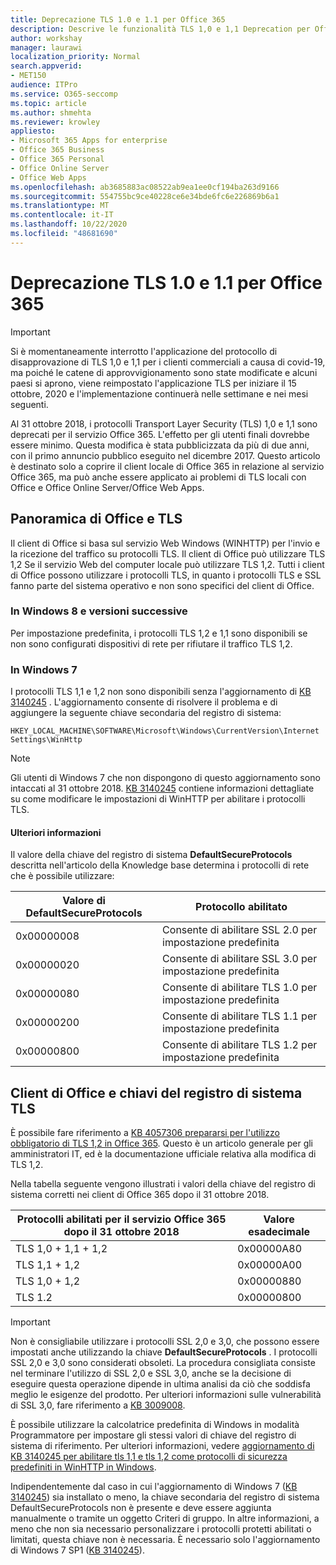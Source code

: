 ```yaml
---
title: Deprecazione TLS 1.0 e 1.1 per Office 365
description: Descrive le funzionalità TLS 1,0 e 1,1 Deprecation per Office 365.
author: workshay
manager: laurawi
localization_priority: Normal
search.appverid:
- MET150
audience: ITPro
ms.service: O365-seccomp
ms.topic: article
ms.author: shmehta
ms.reviewer: krowley
appliesto:
- Microsoft 365 Apps for enterprise
- Office 365 Business
- Office 365 Personal
- Office Online Server
- Office Web Apps
ms.openlocfilehash: ab3685883ac08522ab9ea1ee0cf194ba263d9166
ms.sourcegitcommit: 554755bc9ce40228ce6e34bde6fc6e226869b6a1
ms.translationtype: MT
ms.contentlocale: it-IT
ms.lasthandoff: 10/22/2020
ms.locfileid: "48681690"
---
```

# <a name="tls-10-and-11-deprecation-for-office-365"></a>Deprecazione TLS 1.0 e 1.1 per Office 365
> [!IMPORTANT]
> Si è momentaneamente interrotto l'applicazione del protocollo di disapprovazione di TLS 1,0 e 1,1 per i clienti commerciali a causa di covid-19, ma poiché le catene di approvvigionamento sono state modificate e alcuni paesi si aprono, viene reimpostato l'applicazione TLS per iniziare il 15 ottobre, 2020 e l'implementazione continuerà nelle settimane e nei mesi seguenti. 

Al 31 ottobre 2018, i protocolli Transport Layer Security (TLS) 1,0 e 1,1 sono deprecati per il servizio Office 365. L'effetto per gli utenti finali dovrebbe essere minimo. Questa modifica è stata pubblicizzata da più di due anni, con il primo annuncio pubblico eseguito nel dicembre 2017. Questo articolo è destinato solo a coprire il client locale di Office 365 in relazione al servizio Office 365, ma può anche essere applicato ai problemi di TLS locali con Office e Office Online Server/Office Web Apps.

## <a name="office-and-tls-overview"></a>Panoramica di Office e TLS

Il client di Office si basa sul servizio Web Windows (WINHTTP) per l'invio e la ricezione del traffico su protocolli TLS. Il client di Office può utilizzare TLS 1,2 Se il servizio Web del computer locale può utilizzare TLS 1,2. Tutti i client di Office possono utilizzare i protocolli TLS, in quanto i protocolli TLS e SSL fanno parte del sistema operativo e non sono specifici del client di Office.

### <a name="on-windows-8-and-later-versions"></a>In Windows 8 e versioni successive

Per impostazione predefinita, i protocolli TLS 1,2 e 1,1 sono disponibili se non sono configurati dispositivi di rete per rifiutare il traffico TLS 1,2.

### <a name="on-windows-7"></a>In Windows 7

I protocolli TLS 1,1 e 1,2 non sono disponibili senza l'aggiornamento di [KB 3140245](https://support.microsoft.com/help/3140245) . L'aggiornamento consente di risolvere il problema e di aggiungere la seguente chiave secondaria del registro di sistema:

```console
HKEY_LOCAL_MACHINE\SOFTWARE\Microsoft\Windows\CurrentVersion\Internet Settings\WinHttp
```

> [!NOTE]
> Gli utenti di Windows 7 che non dispongono di questo aggiornamento sono intaccati al 31 ottobre 2018. [KB 3140245](https://support.microsoft.com/help/3140245) contiene informazioni dettagliate su come modificare le impostazioni di WinHTTP per abilitare i protocolli TLS.

#### <a name="more-information"></a>Ulteriori informazioni

Il valore della chiave del registro di sistema **DefaultSecureProtocols** descritta nell'articolo della Knowledge base determina i protocolli di rete che è possibile utilizzare:

|Valore di DefaultSecureProtocols|Protocollo abilitato|
|-|-|
|0x00000008|Consente di abilitare SSL 2.0 per impostazione predefinita|
|0x00000020|Consente di abilitare SSL 3.0 per impostazione predefinita|
|0x00000080|Consente di abilitare TLS 1.0 per impostazione predefinita|
|0x00000200|Consente di abilitare TLS 1.1 per impostazione predefinita|
|0x00000800|Consente di abilitare TLS 1.2 per impostazione predefinita|

## <a name="office-clients-and-tls-registry-keys"></a>Client di Office e chiavi del registro di sistema TLS

È possibile fare riferimento a [KB 4057306 prepararsi per l'utilizzo obbligatorio di TLS 1,2 in Office 365](https://support.microsoft.com/help/4057306). Questo è un articolo generale per gli amministratori IT, ed è la documentazione ufficiale relativa alla modifica di TLS 1,2.

Nella tabella seguente vengono illustrati i valori della chiave del registro di sistema corretti nei client di Office 365 dopo il 31 ottobre 2018.

|Protocolli abilitati per il servizio Office 365 dopo il 31 ottobre 2018|Valore esadecimale|
|-|-|
|TLS 1,0 + 1,1 + 1,2|0x00000A80|
|TLS 1,1 + 1,2|0x00000A00|
|TLS 1,0 + 1,2|0x00000880|
|TLS 1.2|0x00000800|

> [!IMPORTANT]
> Non è consigliabile utilizzare i protocolli SSL 2,0 e 3,0, che possono essere impostati anche utilizzando la chiave **DefaultSecureProtocols** . I protocolli SSL 2,0 e 3,0 sono considerati obsoleti. La procedura consigliata consiste nel terminare l'utilizzo di SSL 2,0 e SSL 3,0, anche se la decisione di eseguire questa operazione dipende in ultima analisi da ciò che soddisfa meglio le esigenze del prodotto. Per ulteriori informazioni sulle vulnerabilità di SSL 3,0, fare riferimento a [KB 3009008](https://support.microsoft.com/help/3009008).

È possibile utilizzare la calcolatrice predefinita di Windows in modalità Programmatore per impostare gli stessi valori di chiave del registro di sistema di riferimento. Per ulteriori informazioni, vedere [aggiornamento di KB 3140245 per abilitare tls 1,1 e tls 1,2 come protocolli di sicurezza predefiniti in WinHTTP in Windows](https://support.microsoft.com/help/3140245).

Indipendentemente dal caso in cui l'aggiornamento di Windows 7 ([KB 3140245](https://support.microsoft.com/help/3140245)) sia installato o meno, la chiave secondaria del registro di sistema DefaultSecureProtocols non è presente e deve essere aggiunta manualmente o tramite un oggetto Criteri di gruppo. In altre informazioni, a meno che non sia necessario personalizzare i protocolli protetti abilitati o limitati, questa chiave non è necessaria. È necessario solo l'aggiornamento di Windows 7 SP1 ([KB 3140245](https://support.microsoft.com/help/3140245)).
